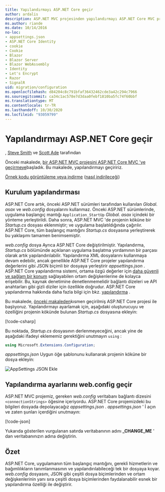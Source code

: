 ```yaml
---
title: Yapılandırmayı ASP.NET Core geçir
author: ardalis
description: ASP.NET MVC projesinden yapılandırmayı ASP.NET Core MVC projesine geçirmeyi öğrenin.
ms.author: riande
ms.date: 10/14/2016
no-loc:
- appsettings.json
- ASP.NET Core Identity
- cookie
- Cookie
- Blazor
- Blazor Server
- Blazor WebAssembly
- Identity
- Let's Encrypt
- Razor
- SignalR
uid: migration/configuration
ms.openlocfilehash: d84204c8c791bfaf36432462cde3a42c294c7966
ms.sourcegitcommit: ca34c1ac578e7d3daa0febf1810ba5fc74f60bbf
ms.translationtype: MT
ms.contentlocale: tr-TR
ms.lasthandoff: 10/30/2020
ms.locfileid: "93059799"
---
```

# <a name="migrate-configuration-to-aspnet-core"></a>Yapılandırmayı ASP.NET Core geçir

, [Steve Smith](https://ardalis.com/) ve [Scott Ade](https://scottaddie.com) tarafından

Önceki makalede, [bir ASP.NET MVC projesini ASP.NET Core MVC 'ye geçirmeye](xref:migration/mvc)başladık. Bu makalede, yapılandırmayı geçiririz.

[Örnek kodu görüntüleme veya indirme](https://github.com/dotnet/AspNetCore.Docs/tree/master/aspnetcore/migration/configuration/samples) ([nasıl indirileceği](xref:index#how-to-download-a-sample))

## <a name="setup-configuration"></a>Kurulum yapılandırması

ASP.NET Core artık, önceki ASP.NET sürümleri tarafından kullanılan *Global. asax* ve *web.config* dosyalarını kullanmaz. Önceki ASP.NET sürümlerinde, uygulama başlangıç mantığı `Application_StartUp` *Global. asax* içindeki bir yönteme yerleştirildi. Daha sonra, ASP.NET MVC 'de projenin köküne bir *Startup.cs* dosyası eklenmiştir; ve uygulama başlatıldığında çağırılır. ASP.NET Core, tüm başlangıç mantığını *Startup.cs* dosyasına yerleştirerek bu yaklaşımı tamamen benimsemiştir.

*web.config* dosya Ayrıca ASP.NET Core değiştirilmiştir. Yapılandırma, *Startup.cs* bölümünde açıklanan uygulama başlatma yordamının bir parçası olarak artık yapılandırılabilir. Yapılandırma XML dosyalarını kullanmaya devam edebilir, ancak genellikle ASP.NET Core projeler yapılandırma değerlerini gibi JSON biçimli bir dosyaya yerleştirir *appsettings.json* . ASP.NET Core yapılandırma sistemi, ortama özgü değerler için [daha güvenli ve sağlam bir konum](xref:security/app-secrets) sağlayabilen ortam değişkenlerine de kolayca erişebilir. Bu, kaynak denetimine denetlenmemelidir bağlantı dizeleri ve API anahtarları gibi gizli diziler için özellikle doğrudur. ASP.NET Core yapılandırma hakkında daha fazla bilgi için bkz. [yapılandırma](xref:fundamentals/configuration/index) .

Bu makalede, [önceki makaleden](xref:migration/mvc)kısmen geçirilmiş ASP.NET Core projesi ile başlıyoruz. Yapılandırmayı ayarlamak için, aşağıdaki oluşturucuyu ve özelliğini projenin kökünde bulunan *Startup.cs* dosyasına ekleyin:

[!code-csharp[](configuration/samples/WebApp1/src/WebApp1/Startup.cs?range=11-16)]

Bu noktada, *Startup.cs* dosyasının derlenmeyeceğini, ancak yine de aşağıdaki ifadeyi eklememiz gerektiğini unutmayın `using` :

```csharp
using Microsoft.Extensions.Configuration;
```

*appsettings.json* Uygun öğe şablonunu kullanarak projenin köküne bir dosya ekleyin:

![AppSettings JSON Ekle](configuration/_static/add-appsettings-json.png)

## <a name="migrate-configuration-settings-from-webconfig"></a>Yapılandırma ayarlarını web.config geçir

ASP.NET MVC projemiz, gereken *web.config* veritabanı bağlantı dizesini `<connectionStrings>` öğesine içeriyordu. ASP.NET Core projemizdeki bu bilgileri dosyada depolayacağız *appsettings.json* . *appsettings.json* ' İ açın ve zaten şunları içerdiğini unutmayın:

[!code-json[](../migration/configuration/samples/WebApp1/src/WebApp1/appsettings.json?highlight=4)]

Yukarıda gösterilen vurgulanan satırda veritabanının adını **_CHANGE_ME** ' dan veritabanınızın adına değiştirin.

## <a name="summary"></a>Özet

ASP.NET Core, uygulamanın tüm başlangıç mantığını, gerekli hizmetlerin ve bağımlılıkların tanımlanmasının ve yapılandırılabileceği tek bir dosyaya koyar. *web.config* dosyasını, JSON gibi çeşitli dosya biçimlerinden ve ortam değişkenlerinin yanı sıra çeşitli dosya biçimlerinden faydalanabilir esnek bir yapılandırma özelliği ile değiştirir.
